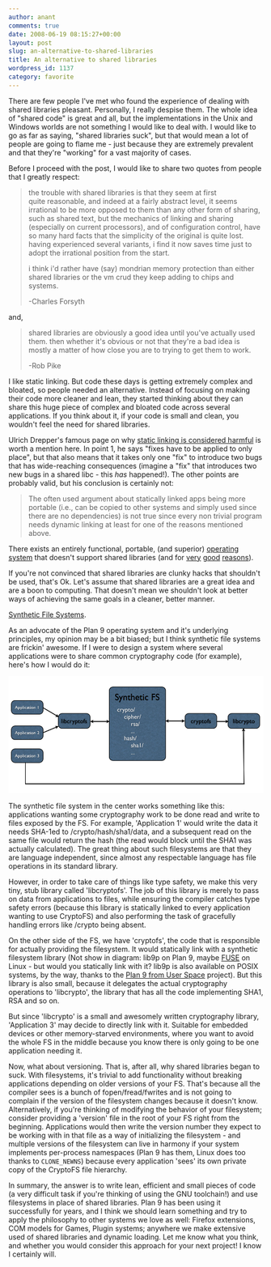 ```yaml
---
author: anant
comments: true
date: 2008-06-19 08:15:27+00:00
layout: post
slug: an-alternative-to-shared-libraries
title: An alternative to shared libraries
wordpress_id: 1137
category: favorite
---
```


There are few people I've met who found the experience of dealing with shared libraries pleasant. Personally, I really despise them. The whole idea of "shared code" is great and all, but the implementations in the Unix and Windows worlds are not something I would like to deal with. I would like to go as far as saying, "shared libraries suck", but that would mean a lot of people are going to flame me - just because they are extremely prevalent and that they're "working" for a vast majority of cases.

Before I proceed with the post, I would like to share two quotes from people that I greatly respect:

> the trouble with shared libraries is that they seem at first quite reasonable, and indeed at a fairly abstract level, it seems irrational to be more opposed to them than any other form of sharing, such as shared text, but the mechanics of linking and sharing (especially on current processors), and of configuration control, have so many hard facts that the simplicity of the original is quite lost. having experienced several variants, i find it now saves time just to adopt the irrational position from the start.
>
> i think i'd rather have (say) mondrian memory protection than either shared libraries or the vm crud they keep adding to chips and systems.
>
> -Charles Forsyth

and,

> shared libraries are obviously a good idea until you've actually used them. then whether it's obvious or not that they're a bad idea is mostly a matter of how close you are to trying to get them to work.
>
> -Rob Pike


I like static linking. But code these days is getting extremely complex and bloated, so people needed an alternative. Instead of focusing on making their code more cleaner and lean, they started thinking about they can share this huge piece of complex and bloated code across several applications. If you think about it, if your code is small and clean, you wouldn't feel the need for shared libraries.

Ulrich Drepper's famous page on why [static linking is considered harmful](http://replay.waybackmachine.org/20080702220300/http://people.redhat.com/drepper/no_static_linking.html) is worth a mention here. In point 1, he says "fixes have to be applied to only place", but that also means that it takes only one "fix" to introduce two bugs that has wide-reaching consequences (imagine a "fix" that introduces two new bugs in a shared libc - this *has* happened!). The other points are probably valid, but his conclusion is certainly not:

> The often used argument about statically linked apps being more portable (i.e., can be copied to other systems and simply used since there are no dependencies) is not true since every non trivial program needs dynamic linking at least for one of the reasons mentioned above.

There exists an entirely functional, portable, (and superior) [operating system](http://replay.waybackmachine.org/20080702220300/http://plan9.bell-labs.com/plan9/) that doesn't support shared libraries (and for [very](http://replay.waybackmachine.org/20080702220300/http://groups.google.com/group/comp.os.plan9/browse_thread/thread/c7fb7bde42e6c2d7/) [good](http://replay.waybackmachine.org/20080702220300/http://en.wikipedia.org/wiki/DLL_hell) [reasons](http://replay.waybackmachine.org/20080702220300/http://en.wikipedia.org/wiki/Dependency_hell)).

If you're not convinced that shared libraries are clunky hacks that shouldn't be used, that's Ok. Let's assume that shared libraries are a great idea and are a boon to computing. That doesn't mean we shouldn't look at better ways of achieving the same goals in a cleaner, better manner.

[Synthetic File Systems](http://replay.waybackmachine.org/20080702220300/http://en.wikipedia.org/wiki/Synthetic_file_system#Plan9_fileservers).

As an advocate of the Plan 9 operating system and it's underlying principles, my opinion may be a bit biased; but I think synthetic file systems are frickin' awesome. If I were to design a system where several applications were to share common cryptography code (for example), here's how I would do it:

![Schematic diagram of a synthetic Crypto filesystem](/images/2008/crypto_with_fs.png)

The synthetic file system in the center works something like this: applications wanting some cryptography work to be done read and write to files exposed by the FS. For example, 'Application 1' would write the data it needs SHA-1ed to /crypto/hash/sha1/data, and a subsequent read on the same file would return the hash (the read would block until the SHA1 was actually calculated). The great thing about such filesystems are that they are language independent, since almost any respectable language has file operations in its standard library.

However, in order to take care of things like type safety, we make this very tiny, stub library called 'libcryptofs'. The job of this library is merely to pass on data from applications to files, while ensuring the compiler catches type safety errors (because this library is statically linked to every application wanting to use CryptoFS) and also performing the task of gracefully handling errors like /crypto being absent.

On the other side of the FS, we have 'cryptofs', the code that is responsible for actually providing the filesystem. It would statically link with a synthetic filesystem library (Not show in diagram: lib9p on Plan 9, maybe [FUSE](http://replay.waybackmachine.org/20080702220300/http://fuse.sourceforge.net/) on Linux - but would you statically link with it? lib9p is also available on POSIX systems, by the way, thanks to the [Plan 9 from User Space](http://replay.waybackmachine.org/20080702220300/http://swtch.com/plan9port/) project). But this library is also small, because it delegates the actual cryptography operations to 'libcrypto', the library that has all the code implementing SHA1, RSA and so on.

But since 'libcrypto' is a small and awesomely written cryptography library, 'Application 3' may decide to directly link with it. Suitable for embedded devices or other memory-starved environments, where you want to avoid the whole FS in the middle because you know there is only going to be one application needing it.

Now, what about versioning. That is, after all, why shared libraries began to suck. With filesystems, it's trivial to add functionality without breaking applications depending on older versions of your FS. That's because all the compiler sees is a bunch of fopen/fread/fwrites and is not going to complain if the version of the filesystem changes because it doesn't know. Alternatively, if you're thinking of modifying the behavior of your filesystem; consider providing a 'version' file in the root of your FS right from the beginning. Applications would then write the version number they expect to be working with in that file as a way of initializing the filesystem - and multiple versions of the filesystem can live in harmony if your system implements per-process namespaces (Plan 9 has them, Linux does too thanks to `CLONE_NEWNS`) because every application 'sees' its own private copy of the CryptoFS file hierarchy.

In summary, the answer is to write lean, efficient and small pieces of code (a very difficult task if you're thinking of using the GNU toolchain!) and use filesystems in place of shared libraries. Plan 9 has been using it successfully for years, and I think we should learn something and try to apply the philosophy to other systems we love as well: Firefox extensions, COM models for Games, Plugin systems; anywhere we make extensive used of shared libraries and dynamic loading. Let me know what you think, and whether you would consider this approach for your next project! I know I certainly will.
